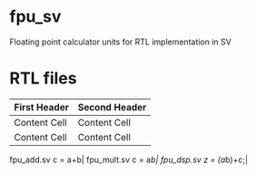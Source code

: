 # fpu_sv
Floating point calculator units for RTL implementation in SV

# RTL files


| First Header  | Second Header |
| ------------- | ------------- |
| Content Cell  | Content Cell  |
| Content Cell  | Content Cell  |

fpu_add.sv  c = a+b|
fpu_mult.sv  c = a*b|
fpu_dsp.sv  z = (a*b)+c;|
